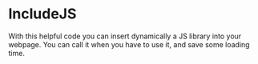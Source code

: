 # IncludeJS
With this helpful code you can insert dynamically a JS library into your webpage. You can call it when you have to use it, and save some loading time. 
